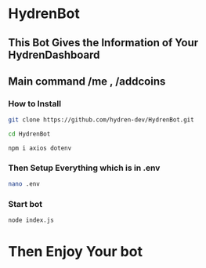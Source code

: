 # HydrenBot
## This Bot Gives the Information of Your HydrenDashboard
## Main command /me , /addcoins
### How to Install 
```bash
git clone https://github.com/hydren-dev/HydrenBot.git
```
```bash
cd HydrenBot
```
```npm
npm i axios dotenv
```
### Then Setup Everything which is in .env
```bash
nano .env
```
### Start bot
```npm
node index.js
```
# Then Enjoy Your bot
